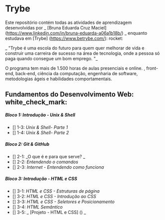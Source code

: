 # Trybe 

Este repositório contém todas as atividades de aprendizagem desenvolvidas por _ [Bruna Eduarda Cruz Maciel] (https://www.linkedin.com/in/bruna-eduarda-a06a1b18b/) _ enquanto estudava em [Trybe] (https://www.betrybe.com/): rocket: 

_ "Trybe é uma escola do futuro para quem quer melhorar de vida e construir uma carreira de sucesso na área de tecnologia, onde a pessoa só paga quando consegue um bom emprego. "_ 

O programa tem mais de 1.500 horas de aulas presenciais e online. , front-end, back-end, ciência da computação, engenharia de software, metodologias ágeis e habilidades comportamentais. 

## Fundamentos do Desenvolvimento Web: white_check_mark: 

##### Bloco 1: Introdução - Unix & Shell 

- [] 1-3: _Unix & Shell- Parte 1_
- [] 1-4: _Unix & Shell- Parte 2_ 

##### Bloco 2: Git & GitHub 

- [] 2-1: _O que é e para que serve? _ 
- [] 2-2: _Entendendo o comandos_ 
- [] 2-3: _Internet - Entendendo como funciona_ 

##### Bloco 3: Introdução - HTML e CSS 

- [] 3-1: _HTML e CSS - Estruturas de página_ 
- [] 3-2: _HTML e CSS - Introdução ao CSS_ 
- [] 3-3: _HTML e CSS - Seletores e Posicionamento_ 
- [] 3-4: _HTML Semântico_ 
- [] 3-5: _ [Projeto - HTML e CSS] () _ 

